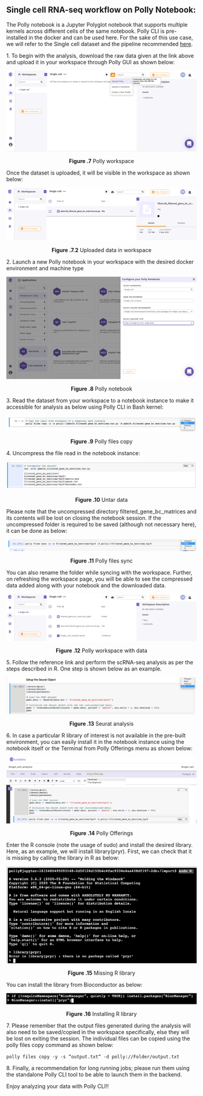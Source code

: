 ## Single cell RNA-seq workflow on Polly Notebook:

The Polly notebook is a Jupyter Polyglot notebook that supports multiple kernels across different cells of the same notebook. Polly CLI is pre-installed in the docker and can be used here. For the sake of this use case, we will refer to the Single cell dataset and the pipeline recommended [here](https://satijalab.org/seurat/articles/pbmc3k_tutorial.html "https://satijalab.org/seurat/articles/pbmc3k_tutorial.html").

1\. To begin with the analysis, download the raw data given at the link above and upload it in your workspace through Polly GUI as shown below:

![Gists_Figures](../img/Gists_Figures/Gists_fig7.png) <center>**Figure .7** Polly workspace</center>

Once the dataset is uploaded, it will be visible in the workspace as shown below:

![Gists_Figures](../img/Gists_Figures/Gists_fig7.2.png) <center>**Figure .7.2** Uploaded data in workspace</center>

2\. Launch a new Polly notebook in your workspace with the desired docker environment and machine type

![Gists_Figures](../img/Gists_Figures/Gists_fig8.png) <center>**Figure .8** Polly notebook</center>

3\. Read the dataset from your workspace to a notebook instance to make it accessible for analysis as below using Polly CLI in Bash kernel:

![Gists_Figures](../img/Gists_Figures/Gists_fig9.png) <center>**Figure .9** Polly files copy</center>

4\. Uncompress the file read in the notebook instance:

![Gists_Figures](../img/Gists_Figures/Gists_fig10.png) <center>**Figure .10** Untar data</center>

Please note that the uncompressed directory filtered\_gene\_bc\_matrices and its contents will be lost on closing the notebook session. If the uncompressed folder is required to be saved (although not necessary here), it can be done as below:

![Gists_Figures](../img/Gists_Figures/Gists_fig11.png) <center>**Figure .11** Polly files sync</center>

You can also rename the folder while syncing with the workspace. Further, on refreshing the workspace page, you will be able to see the compressed data added along with your notebook and the downloaded data.

![Gists_Figures](../img/Gists_Figures/Gists_fig12.png) <center>**Figure .12** Polly workspace with data</center>

5\. Follow the reference link and perform the scRNA-seq analysis as per the steps described in R. One step is shown below as an example.

![Gists_Figures](../img/Gists_Figures/Gists_fig13.png) <center>**Figure .13** Seurat analysis</center>

6\. In case a particular R library of interest is not available in the pre-built environment, you can easily install it in the notebook instance using the notebook itself or the Terminal from Polly Offerings menu as shown below:

![Gists_Figures](../img/Gists_Figures/Gists_fig14.png) <center>**Figure .14** Polly Offerings</center>

Enter the R console (note the usage of sudo) and install the desired library. Here, as an example, we will install library(pryr). First, we can check that it is missing by calling the library in R as below:

![Gists_Figures](../img/Gists_Figures/Gists_fig15.png) <center>**Figure .15** Missing R library</center>

You can install the library from Bioconductor as below:

![Gists_Figures](../img/Gists_Figures/Gists_fig16.png) <center>**Figure .16** Installing R library</center>

7\. Please remember that the output files generated during the analysis will also need to be saved/copied in the workspace specifically, else they will be lost on exiting the session. The individual files can be copied using the polly files copy command as shown below:

<pre><code>polly files copy -y -s “output.txt“ -d polly://Folder/output.txt</code></pre>

8\. Finally, a recommendation for long running jobs; please run them using the standalone Polly CLI tool to be able to launch them in the backend.

Enjoy analyzing your data with Polly CLI!!
